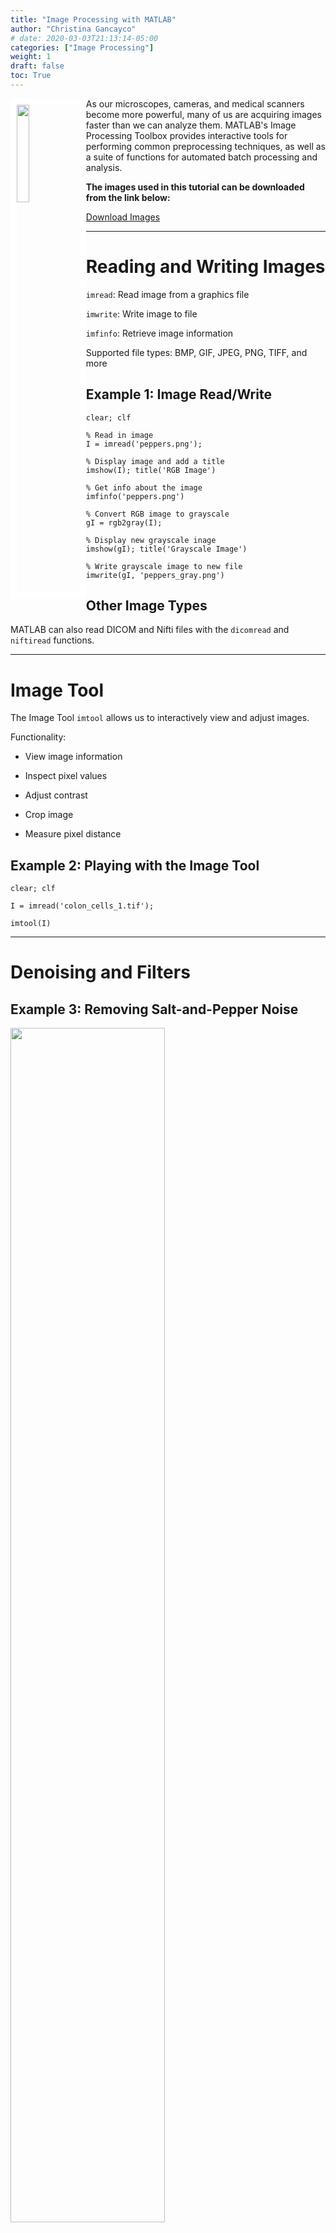 ```yaml
---
title: "Image Processing with MATLAB"
author: "Christina Gancayco"
# date: 2020-03-03T21:13:14-05:00
categories: ["Image Processing"]
weight: 1
draft: false
toc: True
---
```


<img src="/images/matlab-logo.png" style="float:left;width:20%;height:20%;border:10px solid white"></img>

<p class="lead">
As our microscopes, cameras, and medical scanners become more powerful, many of us are acquiring images faster than we can analyze them. MATLAB's Image Processing Toolbox provides interactive tools for performing common preprocessing techniques, as well as a suite of functions for automated batch processing and analysis.
</p>

**The images used in this tutorial can be downloaded from the link below:**

[Download Images](/files/matlab-image-processing.zip)

- - -

# Reading and Writing Images

`imread`: Read image from a graphics file

`imwrite`: Write image to file

`imfinfo`: Retrieve image information

Supported file types: BMP, GIF, JPEG, PNG, TIFF, and more

## Example 1: Image Read/Write

```
clear; clf

% Read in image
I = imread('peppers.png');

% Display image and add a title
imshow(I); title('RGB Image')

% Get info about the image
imfinfo('peppers.png')

% Convert RGB image to grayscale
gI = rgb2gray(I);

% Display new grayscale inage
imshow(gI); title('Grayscale Image')

% Write grayscale image to new file
imwrite(gI, 'peppers_gray.png')
```

## Other Image Types

MATLAB can also read DICOM and Nifti files with the `dicomread` and `niftiread` functions.

- - - 

# Image Tool

The Image Tool `imtool` allows us to interactively view and adjust images.

Functionality:
* View image information

* Inspect pixel values

* Adjust contrast

* Crop image

* Measure pixel distance


## Example 2: Playing with the Image Tool

```
clear; clf

I = imread('colon_cells_1.tif');

imtool(I)
```

- - -

# Denoising and Filters


## Example 3: Removing Salt-and-Pepper Noise

<img src="/images/intro-fiji-16.png" style="width:70%;height:70%"></img>


### Mean Filter

```
clear; clf

% Load and display image
I = imread('coins.tif');
imshow(I)

% Apply a mean (or average) filter
H = fspecial('average', [3 3]); % H is our filter, we are creating a 3x3 mean filter
I_mean = imfilter(I, H); % apply the filter
imshow(I_mean)

```

### Median Filter

```
I_median = medfilt2(I, [3 3]); % apply 3x3 median filter
imshowpair(I_mean, I_median, 'montage') % show images side-by-side
```

## Example 4: Removing Gaussian Noise

<img src="/images/wiener-filter.png"></img>

```
clear; clf

% Load and display image
I = imread('planet.png');
imshow(I)

% Apply Wiener Filter
I_wiener = wiener2(I, [5 5]);

% Display the original and filtered images
imshowpair(I, I_wiener, 'montage')
```

- - -

# Adjusting Image Contrast

## Example 5: Adjusting Contrast Interactively

```
clear; clf

% Load the image
I = imread('colon_cells_1.tif');

% View the image in the Image Tool
imtool(I)
```

### Using the Adjust Contrast Tool

1. Click the Adjust Contrast button in the toolbar (black and white circle). 

2. Click and drag to change the bounds of the histogram.
    
3. Once satisfied with the contrast, click the "Adjust Data" button and close the Adjust Contrast Tool.

4. Export the new image to the workspace. **File** > **Export to Workspace** > Enter new variable name (Optional) > **OK**

- - -

## Example 6: Automated Contrast Enhancement

`imadjust` saturates the bottom 1% and top 1% of pixels.

```
I_adj2 = imadjust(I);

imshowpair(I, I_adj2, 'montage')
```

## Example 7: Batch Contrast Enhancement

```
clear; clf

% A for loop allows us to perform the same operation iteratively
for i = 1:6
    
    % Specify filename
    filename = strcat('colon_cells_', num2str(i), '.tif');
    
    % Load file
    I = imread(filename);

    % Adjust contrast
    I_adj = imadjust(I);
    
    % Save adjusted image as new file
    new_filename = strcat('a_', filename);
    imwrite(I_adj, new_filename)

end
```
- - -

# Correcting Uneven Illumination

## Example 8: Gaussian Blur and Image Math

```
clear; clf

% Load the image
I = imread('rice.png');

% Apply Gaussian blur to create background image
bg = imgaussfilt(I, 60);

% Show image and background
imshowpair(I, bg, 'montage')

% Subtract background from image
I_corr = I - bg;

% Show original and corrected images
imshowpair(I, I_corr, 'montage')

% Write out the corrected image (to be used later)
imwrite(I_corr, 'rice_corr.png')
```
- - -

# Image Segmentation

## Example 9: Detecting and Measuring Circular Objects

```
clear; clf

% Load the image
I = imread('colon_cells_1.tif');

% Adjust the contrast
I_adj = imadjust(I);

% Binarize the image
I_bw = imbinarize(I_adj);

% Determine radius range with imdistline tool
imshow(I_bw)
d = imdistline;
delete(d) % remove the imdistline tool

% Find circle centers and radii
[centers, radii] = imfindcircles(I_bw, [2 10], 'ObjectPolarity', 'bright');

% Display detected circles on image
imshow(I_adj)
h = viscircles(centers, radii);

% Try increasing sensitivity of circle detection
[centers, radii] = imfindcircles(I_bw, [2 10], 'ObjectPolarity', 'bright', 'Sensitivity', 0.9);

figure; % opens a new figure window
imshow(I_adj)
h = viscircles(centers, radii);
```
- - -

## Example 10: Analyzing Foreground Objects

```
clear; clf

% Load the corrected rice image
I = imread('rice_corr.png');

% Adjust contrast
I_adj = imadjust(I);

% Binarize the image
I_bw = imbinarize(I_adj);

% Remove objects that are smaller than 50 pixels (not rice)
I_bw = bwareaopen(I_bw, 50);
imshow(I_bw)

% Fill in holes
I_bw = imfill(I_bw, 'holes');
imshow(I_bw)

% Identify objects (connected components) in the image
cc = bwconncomp(I_bw, 8);

% Extract areas of individual grains of rice
A = regionprops(cc, 'Area');

% Extract mean intensity values
meanInt = regionprops(cc, I, 'MeanIntensity');
```

Other properties in `regionprops`:

* Area

* Centroid

* Major/Minor Axis Length

* Perimeter

* Max/Mean/Min Intensity

- - -

# Image Registration

## Example 11: Geometric Image Registration

```
clear; clf

% Load the images and convert to grayscale
im1 = rgb2gray(imread('arc-de-triomphe1.jpg'));
im2 = rgb2gray(imread('arc-de-triomphe2.jpg'));

% Display image differences
figure;
imshowpair(im1, im2, 'falsecolor')

% Detect features in both images
pts1 = detectSURFFeatures(im1);
pts2 = detectSURFFeatures(im2);

% Extract feature descriptors
[features1, validPts1] = extractFeatures(im1, pts1);
[features2, validPts2] = extractFeatures(im2, pts2);

% Match features using their descriptors
indexPairs = matchFeatures(features1, features2);

% Retrieve locations of matching points in each image
matched1 = validPts1(indexPairs(:,1));
matched2 = validPts2(indexPairs(:,2));

% Show point matches
figure;
showMatchedFeatures(im1, im2, matched1, matched2)

% Estimate the transformation that will move Image 2 to Image 1 space
[tform, inlier2, inlier1] = estimateGeometricTransform(matched2, matched1, 'similarity');

% Use the estimated transform to move Image 2 to Image 1 space
outputview = imref2d(size(im1)); % sets world coordinates given # of rows and columns
recovered = imwarp(im2, tform, 'OutputView', outputview);

figure;
imshowpair(im1, recovered, 'falsecolor')

```

- - -

# Image Data Management with OMERO

With the advent of high-throughput screening, the need for efficient image management tools is greater than ever. From the microscope to publication, OMERO is a database solution that handles all your images in a secure central repository. You can view, organize, analyze and share your data from anywhere you have internet access. Work with your images from a desktop app (Windows, Mac or Linux), on UVA’s high performance computing platform (Rivanna), from the web, or through 3rd party software like Fiji and ImageJ, Python, and MATLAB. OMERO is able to read over 140 proprietary file formats, including all major microscope formats.

## Example 12: Image Processing and Analysis with OMERO

```
%%%%%%%%%

% Sample MATLAB Image Processing pipeline with OMERO

%%%%%%%%%

%% Log into OMERO

myUsername = '';
myPassword = '';

    
%%%%% Don't change anything in this section! %%%%%
    
client = loadOmero('omero.hpc.virginia.edu',4064);
    
session = client.createSession(myUsername, myPassword);

%%%%%%%%%%%%%%%%%%%%%%%%%%%%%%%%%%%%%%%%%%%%%%%%%%%

%% Specify the Project and Dataset containing raw data

projectID = 107;

datasetID = 163;

%% Each image is processed and analyzed, then exported back to OMERO

%%%%% Don't change anything below this line! %%%%%

dataset = getDatasets(session, datasetID, true);
datasetName = char(dataset.getName().getValue());
imageList = dataset(1).linkedImageList;
imageList = imageList.toArray.cell;

newdataset = createDataset(session, 'binarized', ...
    getProjects(session,projectID));

for i = 1:length(imageList)
    pixels = imageList{i}.getPrimaryPixels();
    name = char(imageList{i}.getName().getValue());
    store = session.createRawPixelsStore();
    store.setPixelsId(pixels.getId().getValue(),false);
    plane = store.getPlane(0,0,0);
    img = uint8(toMatrix(plane,pixels));
    
    type = 'uint8';
    
    newimg = uint8(contrastIncrease(img));
    newimg = uint8(binarizeImage(newimg));
    newname = strcat('b_',name);
    
    pixelsService = session.getPixelsService();
    pixelTypes = toMatlabList(session.getTypesService().allEnumerations('omero.model.PixelsType'));
    pixelTypeValues = arrayfun(@(x) char(x.getValue().getValue()),pixelTypes,'Unif',false);
    pixelType = pixelTypes(strcmp(pixelTypeValues, type));
    
    description = sprintf('Dimensions: 512 x 512 x 1 x 1 x 1');
    
    idNew = pixelsService.createImage(512,512,1,1,toJavaList(0:0,'java.lang.Integer'),pixelType,newname,description);

    imageNew = getImages(session, idNew.getValue());
    
    link = omero.model.DatasetImageLinkI;
    link.setChild(omero.model.ImageI(idNew,false));
    link.setParent(omero.model.DatasetI(newdataset.getId().getValue(),false));
    session.getUpdateService().saveAndReturnObject(link);
    
    pixels = imageNew.getPrimaryPixels();
    store = session.createRawPixelsStore();
    store.setPixelsId(pixels.getId().getValue(),false);
    byteArray = toByteArray(newimg, pixels);
    
    store.setPlane(byteArray,0,0,0);
    store.save();
    store.close();
    
    cc = bwconncomp(newimg,4);
    numCells = num2str(cc.NumObjects);
    
    mapAnnotation = writeMapAnnotation(session,'Count',numCells);
    
    link = linkAnnotation(session, mapAnnotation, 'image', idNew.getValue());
end

client.closeSession();


function I3 = contrastIncrease(image)

    I = image;
    background = imopen(I,strel('disk',15));

    I2 = I - background;

    I3 = imadjust(I2);

end


function bw = binarizeImage(image)
    
    bw = imbinarize(image);
    bw = bwareaopen(bw, 10)*255;

end

```
